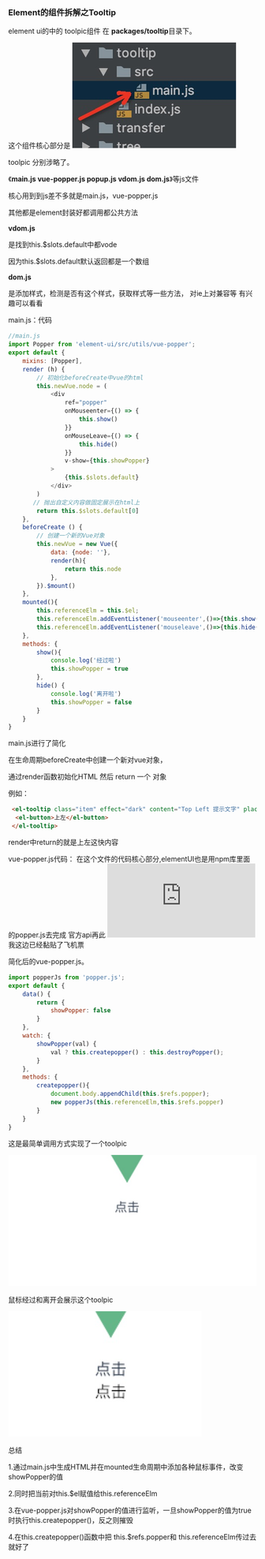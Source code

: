 
### Element的组件拆解之Tooltip

element ui的中的 toolpic组件 在 **packages/tooltip**目录下。



这个组件核心部分是 ![avatar](./1548154528890.jpg)


toolpic 分别涉略了。

《**main.js vue-popper.js popup.js vdom.js dom.js**》等js文件

核心用到到js差不多就是main.js，vue-popper.js

其他都是element封装好都调用都公共方法

**vdom.js**

是找到this.$slots.default中都vode

因为this.$slots.default默认返回都是一个数组

**dom.js**

是添加样式，检测是否有这个样式，获取样式等一些方法，
对ie上对兼容等
有兴趣可以看看

main.js：代码
```js
//main.js
import Popper from 'element-ui/src/utils/vue-popper';
export default {
    mixins: [Popper],
    render (h) {
        // 初始化beforeCreate中vue的html
        this.newVue.node = (
            <div
                ref="popper"
                onMouseenter={() => {
                    this.show()
                }}
                onMouseLeave={() => {
                    this.hide()
                }}
                v-show={this.showPopper}
            >
                {this.$slots.default}
            </div>
        )   
       // 抛出自定义内容做固定展示在html上
        return this.$slots.default[0]
    },
    beforeCreate () {
        // 创建一个新的Vue对象
        this.newVue = new Vue({
            data: {node: ''},
            render(h){
                return this.node
            },
        }).$mount()
    },
    mounted(){
        this.referenceElm = this.$el;
        this.referenceElm.addEventListener('mouseenter',()=>{this.show()})
        this.referenceElm.addEventListener('mouseleave',()=>{this.hide()})
    },
    methods: {
        show(){
            console.log('经过啦')
            this.showPopper = true
        },
        hide() {
            console.log('离开啦')
            this.showPopper = false
        }
    }
}

```
main.js进行了简化

在生命周期beforeCreate中创建一个新对vue对象，

通过render函数初始化HTML 然后 return 一个 对象

例如：
```html
 <el-tooltip class="item" effect="dark" content="Top Left 提示文字" placement="top-start">
  <el-button>上左</el-button>
 </el-tooltip>
```
render中return的就是<el-button>上左</el-button>这快内容



vue-popper.js代码：
在这个文件的代码核心部分,elementUI也是用npm库里面的popper.js去完成
官方api再此
![popper.js](https://github.com/FezVrasta/popper.js#installation)
我这边已经黏贴了飞机票


简化后的vue-popper.js。
```js
import popperJs from 'popper.js';
export default {
    data() {
        return {
            showPopper: false
        }
    },
    watch: {
        showPopper(val) {
            val ? this.createpopper() : this.destroyPopper();
        }
    },
    methods: {
        createpopper(){
            document.body.appendChild(this.$refs.popper);
            new popperJs(this.referenceElm,this.$refs.popper)
        }
    }
}
```
这是最简单调用方式实现了一个toolpic

![avatar](./1.jpg)

鼠标经过和离开会展示这个toolpic

![avatar](./2.jpg)

总结

 1.通过main.js中生成HTML并在mounted生命周期中添加各种鼠标事件，改变showPopper的值
 
 2.同时把当前对this.$el赋值给this.referenceElm
 
 3.在vue-popper.js对showPopper的值进行监听，一旦showPopper的值为true时执行this.createpopper()，反之则摧毁
 
 4.在this.createpopper()函数中把 this.$refs.popper和 this.referenceElm传过去就好了
 

